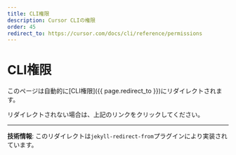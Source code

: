 ```yaml
---
title: CLI権限
description: Cursor CLIの権限
order: 45
redirect_to: https://cursor.com/docs/cli/reference/permissions
---
```


<!-- このページはJekyllのリダイレクトプラグインにより自動的にリダイレクトされます -->

# CLI権限

このページは自動的に[CLI権限]({{ page.redirect_to }})にリダイレクトされます。

リダイレクトされない場合は、上記のリンクをクリックしてください。

---

**技術情報**: このリダイレクトは`jekyll-redirect-from`プラグインにより実装されています。

